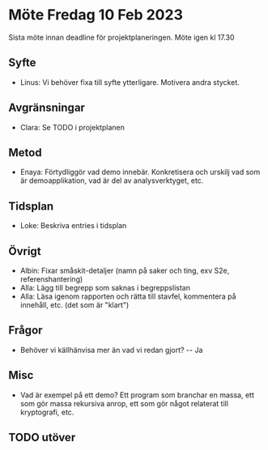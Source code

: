 # Möte Fredag 10 Feb 2023

Sista möte innan deadline för projektplaneringen. 
Möte igen kl 17.30

## Syfte
- Linus: Vi behöver fixa till syfte ytterligare. Motivera andra stycket. 

## Avgränsningar
- Clara: Se TODO i projektplanen 

## Metod
- Enaya: Förtydliggör vad demo innebär. Konkretisera och urskilj vad som är
    demoapplikation, vad är del av analysverktyget, etc.

## Tidsplan
- Loke: Beskriva entries i tidsplan

## Övrigt
- Albin: Fixar småskit-detaljer (namn på saker och ting, exv S2e,
    referenshantering)
- Alla: Lägg till begrepp som saknas i begreppslistan 
- Alla: Läsa igenom rapporten och rätta till stavfel, kommentera på innehåll, etc. (det som är "klart") 

## Frågor
- Behöver vi källhänvisa mer än vad vi redan gjort? -- Ja

## Misc
- Vad är exempel på ett demo? Ett program som branchar en massa, ett som gör
    massa rekursiva anrop, ett som gör något relaterat till kryptografi, etc.

## TODO utöver 


